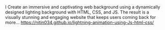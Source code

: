 I Create an immersive and captivating web background using a dynamically designed lighting background with HTML, CSS, and JS. The result is a visually stunning and engaging website that keeps users coming back for more...
https://nitin034.github.io/lightning-animation-using-Js-html-css/
